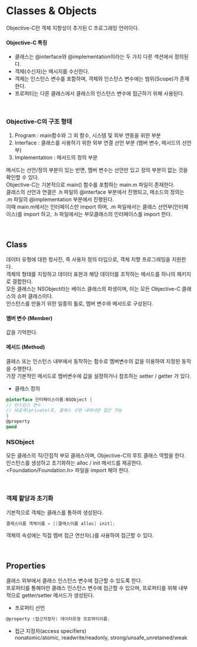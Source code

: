 # Classes & Objects

Objective-C란 객체 지향성이 추가된 C 프로그래밍 언어이다.
<br>
#### Objective-C 특징
- 클래스는 @interface와 @implementation이라는 두 가지 다른 섹션에서 정의된다.
- 객체(수신자)는 메시지를 수신한다.
- 객체는 인스턴스 변수를 포함하며, 객체와 인스턴스 변수에는 범위(Scope)가 존재한다.
- 프로퍼티는 다른 클래스에서 클래스의 인스턴스 변수에 접근하기 위해 사용된다.

<br>

### Objective-C의 구조 형태
1. Program : main함수와 그 외 함수, 시스템 및 외부 연동을 위한 부분
2. Interface : 클래스를 사용하기 위한 외부 연결 선언 부분 (멤버 변수, 메서드의 선언부)
3. Implementation : 메서드의 정의 부분

메서드는 선언/정의 부분이 있는 반면, 멤버 변수는 선언만 있고 정의 부분이 없는 것을 확인할 수 있다.<br>
Objective-C는 기본적으로 main() 함수를 포함하는 main.m 파일이 존재한다. <br>
클래스의 선언과 연결은 .h 파일의 @interface 부분에서 진행되고, 메소드의 정의는 .m 파일의 @implementation 부분에서 진행된다.<br>
이때 main.m에서는 인터페이스만 import 하며, .m 파일에서는 클래스 선언부(인터페이스)를 import 하고, .h 파일에서는 부모클래스의 인터페이스를 import 한다.

<br>

## Class<br>
데이터 유형에 대한 청사진, 즉 사용자 정의 타입으로, 객체 지향 프로그래밍을 지원한다.<br>
객체의 형태를 지정하고 데이터 표현과 해당 데이터를 조작하는 메서드를 하나의 패키지로 결합한다.<br>
모든 클래스는 NSObject라는 베이스 클래스의 파생이며, 이는 모든 Objective-C 클래스의 슈퍼 클래스이다.<br>
인스턴스를 만들기 위한 일종의 틀로, 멤버 변수와 메서드로 구성된다.<br>

#### 멤버 변수 (Member)
값을 기억한다.
#### 메서드 (Method)
클래스 또는 인스턴스 내부에서 동작하는 함수로 멤버변수의 값을 이용하여 지정된 동작을 수행한다.<br>
가장 기본적인 메서드로 멤버변수에 값을 설정하거나 참조하는 setter / getter 가 있다.

- 클래스 정의
```objective-c
@interface 인터페이스이름:NSObject {
// 인스턴스 변수
// 비공개(private)로, 클래스 구현 내에서만 접근 가능
}
@property
@end
```

### NSObject
모든 클래스의 직/간접적 부모 클래스이며, Objective-C의 루트 클래스 역할을 한다.<br>
인스턴스를 생성하고 초기화하는 alloc / init 메서드를 제공한다.<br>
<Foundation/Foundation.h> 파일을 import 해야 한다. 

<br>

### 객체 할당과 초기화<br>
기본적으로 객체는 클래스를 통하여 생성된다.
```objective-c
클래스이름 객체이름 = [[클래스이름 alloc] init];
```
객체의 속성에는 직접 멤버 접근 연산자(.)를 사용하여 접근할 수 있다.

<br>

## Properties<br>
클래스 외부에서 클래스 인스턴스 변수에 접근할 수 있도록 한다.<br>
프로퍼티를 통해야만 클래스 인스턴스 변수에 접근할 수 있으며, 프로퍼티를 위해 내부적으로 getter/setter 메서드가 생성된다.
- 프로퍼티 선언
```objective-c
@property (접근지정자) 데이터유형 프로퍼티이름;
```
- 접근 지정자(access specifiers)<br>
nonatomic/atomic, readwrite/readonly, strong/unsafe_unretained/weak
